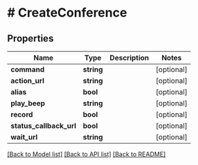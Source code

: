 # # CreateConference

## Properties

Name | Type | Description | Notes
------------ | ------------- | ------------- | -------------
**command** | **string** |  | [optional] 
**action_url** | **string** |  | [optional] 
**alias** | **bool** |  | [optional] 
**play_beep** | **string** |  | [optional] 
**record** | **bool** |  | [optional] 
**status_callback_url** | **bool** |  | [optional] 
**wait_url** | **string** |  | [optional] 

[[Back to Model list]](../../README.md#documentation-for-models) [[Back to API list]](../../README.md#documentation-for-api-endpoints) [[Back to README]](../../README.md)


